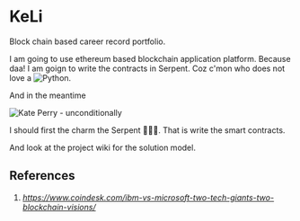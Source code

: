 # KeLi
Block chain based career record portfolio.

I am  going to use ethereum based blockchain application platform. Because daa! I am goign to write the contracts in Serpent. Coz c'mon who does not love a ![Python](https://www.python.org/static/img/python-logo.png).

And in the meantime 

![Kate Perry - unconditionally](https://www.youtube.com/watch?v=XjwZAa2EjKA)

I should first the charm the Serpent :saxophone::man_with_turban:. That is write the smart contracts.

And look at the project wiki for the solution model.

## References
1. _https://www.coindesk.com/ibm-vs-microsoft-two-tech-giants-two-blockchain-visions/_

